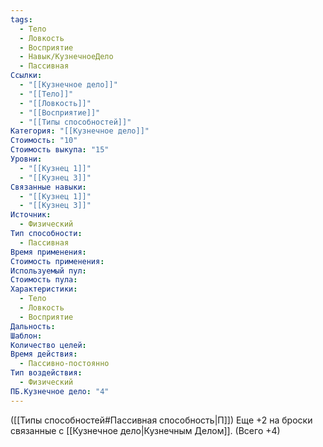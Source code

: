 ```yaml
---
tags:
  - Тело
  - Ловкость
  - Восприятие
  - Навык/КузнечноеДело
  - Пассивная
Ссылки:
  - "[[Кузнечное дело]]"
  - "[[Тело]]"
  - "[[Ловкость]]"
  - "[[Восприятие]]"
  - "[[Типы способностей]]"
Категория: "[[Кузнечное дело]]"
Стоимость: "10"
Стоимость выкупа: "15"
Уровни:
  - "[[Кузнец 1]]"
  - "[[Кузнец 3]]"
Связанные навыки:
  - "[[Кузнец 1]]"
  - "[[Кузнец 3]]"
Источник:
  - Физический
Тип способности:
  - Пассивная
Время применения: 
Стоимость применения: 
Используемый пул: 
Стоимость пула: 
Характеристики:
  - Тело
  - Ловкость
  - Восприятие
Дальность: 
Шаблон: 
Количество целей: 
Время действия:
  - Пассивно-постоянно
Тип воздействия:
  - Физический
ПБ.Кузнечное дело: "4"
---
```

([[Типы способностей#Пассивная способность|П]]) Еще +2 на броски связанные с [[Кузнечное дело|Кузнечным Делом]]. (Всего +4)